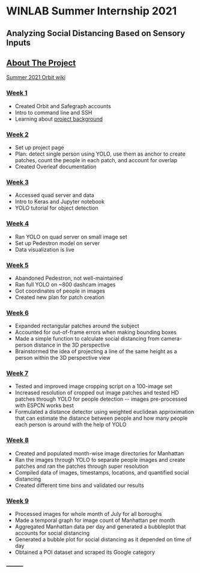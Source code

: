 # WINLAB Summer Internship 2021
## Analyzing Social Distancing Based on Sensory Inputs


## [About The Project](https://mshankar58.github.io/winlab-social-distancing-2021/about)
[Summer 2021 Orbit wiki](https://www.orbit-lab.org/wiki/Other/Summer/2021)  


### [Week 1](https://docs.google.com/presentation/d/10ShJHYYFKcQgGqVLqGvah1pI3n8cUgC-pHTAbpTq5bU/edit?usp=sharing)

* Created Orbit and Safegraph accounts
* Intro to command line and SSH
* Learning about [project background](https://dl.acm.org/doi/pdf/10.1145/3417991)

### [Week 2](https://docs.google.com/presentation/d/1BQxArk1C2sRHngOjus9_ZxEkWO5-X4jzyPZdKtqA9M0/edit#slide=id.gdf5cfffc92_2_0)

* Set up project page
* Plan: detect single person using YOLO, use them as anchor to create patches, count the people in each patch, and account for overlap
* Created Overleaf documentation

### [Week 3](https://docs.google.com/presentation/d/1iC-iT_pJ0wLGpHe-jpq336eBVQtAhqbGP4ktapv_ZIM/edit?usp=sharing) 

* Accessed quad server and data
* Intro to Keras and Jupyter notebook
* YOLO tutorial for object detection

### [Week 4](https://docs.google.com/presentation/d/1Oem8g_Sa2jdCDE677N2vLKdRGkU70E-g_ZYWBtIVHio/edit#slide=id.ge0c48ac287_0_0) 

* Ran YOLO on quad server on small image set
* Set up Pedestron model on server
* Data visualization is live

### [Week 5](https://docs.google.com/presentation/d/1aMaNLTRuP8yg_G7ZaASCPXCzR2NJFCF0wWpVe4Htq1s/edit#slide=id.ge0c48ac287_0_8)

* Abandoned Pedestron, not well-maintained
* Ran full YOLO on ~800 dashcam images
* Got coordinates of people in images
* Created new plan for patch creation

### [Week 6](https://docs.google.com/presentation/d/1L_Y9ebGH6Eh2lV5zaIPwBvrQBcG91oZZQFBg30Iqz7Y/edit?usp=sharing)

* Expanded rectangular patches around the subject
* Accounted for out-of-frame errors when making bounding boxes
* Made a simple function to calculate social distancing from camera-person distance in the 3D perspective
* Brainstormed the idea of projecting a line of the same height as a person within the 3D perspective view

### [Week 7](https://docs.google.com/presentation/d/1mUUeUaShCxW-Fm66W5QrSoKZiaxzdamT2c7Ni0zyQHM/edit?usp=sharing)
* Tested and improved image cropping script on a 100-image set
* Increased resolution of cropped out image patches and tested HD patches through YOLO for people detection -- images pre-processed with ESPCN works best
* Formulated a distance detector using weighted euclidean approximation that can estimate the distance between people and how many people each person is around with the help of YOLO

### [Week 8](https://docs.google.com/presentation/d/1sxaUvzb8Z18OYT1ZFd_HudDcpWQN6w8dhFUv-rN7oBI/edit?usp=sharing)
* Created and populated month-wise image directories for Manhattan
* Ran the images through YOLO to separate people images and create patches and ran the patches through super resolution 
* Compiled data of images, timestamps, locations, and quantified social distancing
* Created different time bins and validated our results

### [Week 9](https://docs.google.com/presentation/d/18DIcUvgcpOQKyfX-tceZOX1Pz7mrIY2b_BipZatWpKI/edit?usp=sharing)
* Processed images for whole month of July for all boroughs
* Made a temporal graph for image count of Manhattan per month
* Aggregated Manhattan data per day and generated a bubbleplot that accounts for social distancing
* Generated a bubble plot for social distancing as it depended on time of day
* Obtained a POI dataset and scraped its Google category

  
[_______](https://github.com/mshankar58/winlab-social-distancing-2021/edit/main/index.md)

